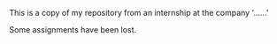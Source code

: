 This is a copy of my repository from an internship at the company '......'

Some assignments have been lost.

